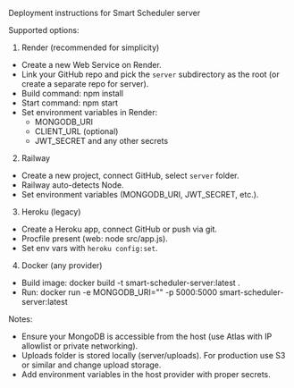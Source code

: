 Deployment instructions for Smart Scheduler server

Supported options:

1. Render (recommended for simplicity)

- Create a new Web Service on Render.
- Link your GitHub repo and pick the `server` subdirectory as the root (or create a separate repo for server).
- Build command: npm install
- Start command: npm start
- Set environment variables in Render:
  - MONGODB_URI
  - CLIENT_URL (optional)
  - JWT_SECRET and any other secrets

2. Railway

- Create a new project, connect GitHub, select `server` folder.
- Railway auto-detects Node.
- Set environment variables (MONGODB_URI, JWT_SECRET, etc.).

3. Heroku (legacy)

- Create a Heroku app, connect GitHub or push via git.
- Procfile present (web: node src/app.js).
- Set env vars with `heroku config:set`.

4. Docker (any provider)

- Build image: docker build -t smart-scheduler-server:latest .
- Run: docker run -e MONGODB_URI="<uri>" -p 5000:5000 smart-scheduler-server:latest

Notes:

- Ensure your MongoDB is accessible from the host (use Atlas with IP allowlist or private networking).
- Uploads folder is stored locally (server/uploads). For production use S3 or similar and change upload storage.
- Add environment variables in the host provider with proper secrets.
